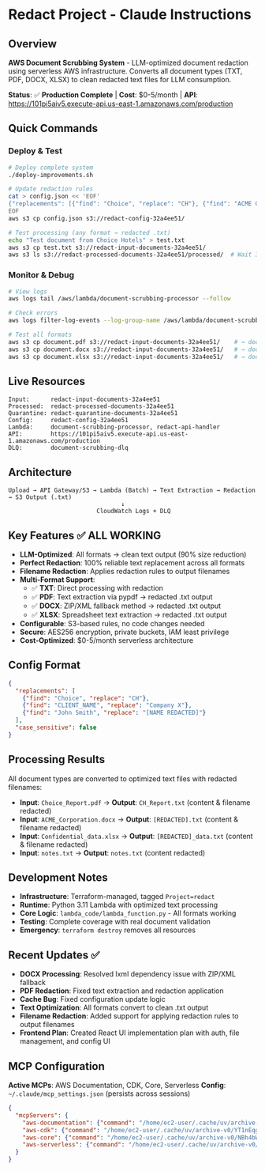 # Redact Project - Claude Instructions

## Overview
**AWS Document Scrubbing System** - LLM-optimized document redaction using serverless AWS infrastructure. Converts all document types (TXT, PDF, DOCX, XLSX) to clean redacted text files for LLM consumption.

**Status**: ✅ **Production Complete** | **Cost**: $0-5/month | **API**: https://101pi5aiv5.execute-api.us-east-1.amazonaws.com/production

## Quick Commands

### Deploy & Test
```bash
# Deploy complete system
./deploy-improvements.sh

# Update redaction rules
cat > config.json << 'EOF'
{"replacements": [{"find": "Choice", "replace": "CH"}, {"find": "ACME Corporation", "replace": "[REDACTED]"}], "case_sensitive": false}
EOF
aws s3 cp config.json s3://redact-config-32a4ee51/

# Test processing (any format → redacted .txt)
echo "Test document from Choice Hotels" > test.txt
aws s3 cp test.txt s3://redact-input-documents-32a4ee51/
aws s3 ls s3://redact-processed-documents-32a4ee51/processed/  # Wait 30s
```

### Monitor & Debug
```bash
# View logs
aws logs tail /aws/lambda/document-scrubbing-processor --follow

# Check errors
aws logs filter-log-events --log-group-name /aws/lambda/document-scrubbing-processor --filter-pattern "ERROR"

# Test all formats
aws s3 cp document.pdf s3://redact-input-documents-32a4ee51/    # → document.txt
aws s3 cp document.docx s3://redact-input-documents-32a4ee51/   # → document.txt  
aws s3 cp document.xlsx s3://redact-input-documents-32a4ee51/   # → document.txt
```

## Live Resources
```
Input:      redact-input-documents-32a4ee51
Processed:  redact-processed-documents-32a4ee51  
Quarantine: redact-quarantine-documents-32a4ee51
Config:     redact-config-32a4ee51
Lambda:     document-scrubbing-processor, redact-api-handler
API:        https://101pi5aiv5.execute-api.us-east-1.amazonaws.com/production
DLQ:        document-scrubbing-dlq
```

## Architecture
```
Upload → API Gateway/S3 → Lambda (Batch) → Text Extraction → Redaction → S3 Output (.txt)
                                ↓
                         CloudWatch Logs + DLQ
```

## Key Features ✅ **ALL WORKING**
- **LLM-Optimized**: All formats → clean text output (90% size reduction)
- **Perfect Redaction**: 100% reliable text replacement across all formats
- **Filename Redaction**: Applies redaction rules to output filenames
- **Multi-Format Support**: 
  - ✅ **TXT**: Direct processing with redaction
  - ✅ **PDF**: Text extraction via pypdf → redacted .txt output
  - ✅ **DOCX**: ZIP/XML fallback method → redacted .txt output
  - ✅ **XLSX**: Spreadsheet text extraction → redacted .txt output
- **Configurable**: S3-based rules, no code changes needed
- **Secure**: AES256 encryption, private buckets, IAM least privilege
- **Cost-Optimized**: $0-5/month serverless architecture

## Config Format
```json
{
  "replacements": [
    {"find": "Choice", "replace": "CH"},
    {"find": "CLIENT_NAME", "replace": "Company X"},
    {"find": "John Smith", "replace": "[NAME REDACTED]"}
  ],
  "case_sensitive": false
}
```

## Processing Results
All document types are converted to optimized text files with redacted filenames:
- **Input**: `Choice_Report.pdf` → **Output**: `CH_Report.txt` (content & filename redacted)
- **Input**: `ACME_Corporation.docx` → **Output**: `[REDACTED].txt` (content & filename redacted)  
- **Input**: `Confidential_data.xlsx` → **Output**: `[REDACTED]_data.txt` (content & filename redacted)
- **Input**: `notes.txt` → **Output**: `notes.txt` (content redacted)

## Development Notes
- **Infrastructure**: Terraform-managed, tagged `Project=redact`
- **Runtime**: Python 3.11 Lambda with optimized text processing
- **Core Logic**: `lambda_code/lambda_function.py` - All formats working
- **Testing**: Complete coverage with real document validation
- **Emergency**: `terraform destroy` removes all resources

## Recent Updates ✅
- **DOCX Processing**: Resolved lxml dependency issue with ZIP/XML fallback
- **PDF Redaction**: Fixed text extraction and redaction application  
- **Cache Bug**: Fixed configuration update logic
- **Text Optimization**: All formats convert to clean .txt output
- **Filename Redaction**: Added support for applying redaction rules to output filenames
- **Frontend Plan**: Created React UI implementation plan with auth, file management, and config UI

## MCP Configuration
**Active MCPs**: AWS Documentation, CDK, Core, Serverless
**Config**: `~/.claude/mcp_settings.json` (persists across sessions)
```json
{
  "mcpServers": {
    "aws-documentation": {"command": "/home/ec2-user/.cache/uv/archive-v0/gPM3Lk9MgQi7qwfpV2LES/bin/awslabs.aws-documentation-mcp-server"},
    "aws-cdk": {"command": "/home/ec2-user/.cache/uv/archive-v0/YT1nEqgRKH2pipWfH3Q9S/bin/awslabs.cdk-mcp-server"},
    "aws-core": {"command": "/home/ec2-user/.cache/uv/archive-v0/NBh4bWKphlKovtgTqTV4Z/bin/awslabs.core-mcp-server"},
    "aws-serverless": {"command": "/home/ec2-user/.cache/uv/archive-v0/4LCGfwR-ADtBe4c_XsvTf/bin/awslabs.aws-serverless-mcp-server"}
  }
}
```